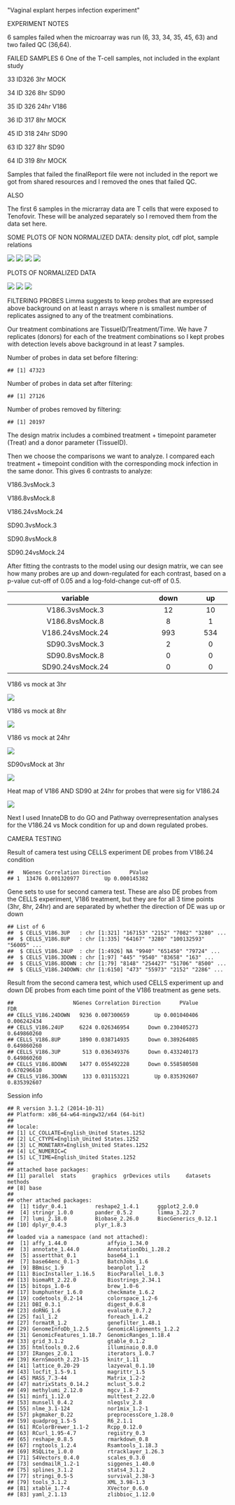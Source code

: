 "Vaginal explant herpes infection experiment"

EXPERIMENT NOTES

6 samples failed when the microarray was run (6, 33, 34, 35, 45, 63) and two failed QC (36,64).

FAILED SAMPLES 6 One of the T-cell samples, not included in the explant study

33 ID326 3hr MOCK

34 ID 326 8hr SD90

35 ID 326 24hr V186

36 ID 317 8hr MOCK

45 ID 318 24hr SD90

63 ID 327 8hr SD90

64 ID 319 8hr MOCK

Samples that failed the finalReport file were not included in the report we got from shared resources and I removed the ones that failed QC.

ALSO

The first 6 samples in the micrarray data are T cells that were exposed to Tenofovir. These will be analyzed separately so I removed them from the data set here.

SOME PLOTS OF NON NORMALIZED DATA: density plot, cdf plot, sample relations

![](markdown_vaginal_explant_microarray_files/figure-markdown_github/unnamed-chunk-3-1.png) ![](markdown_vaginal_explant_microarray_files/figure-markdown_github/unnamed-chunk-3-2.png) ![](markdown_vaginal_explant_microarray_files/figure-markdown_github/unnamed-chunk-3-3.png) ![](markdown_vaginal_explant_microarray_files/figure-markdown_github/unnamed-chunk-3-4.png)

PLOTS OF NORMALIZED DATA

![](markdown_vaginal_explant_microarray_files/figure-markdown_github/unnamed-chunk-5-1.png) ![](markdown_vaginal_explant_microarray_files/figure-markdown_github/unnamed-chunk-5-2.png) ![](markdown_vaginal_explant_microarray_files/figure-markdown_github/unnamed-chunk-5-3.png)

FILTERING PROBES Limma suggests to keep probes that are expressed above background on at least n arrays where n is smallest number of replicates assigned to any of the treatment combinations.

Our treatment combinations are TissueID/Treatment/Time. We have 7 replicates (donors) for each of the treatment combinations so I kept probes with detection levels above background in at least 7 samples.

Number of probes in data set before filtering:

    ## [1] 47323

Number of probes in data set after filtering:

    ## [1] 27126

Number of probes removed by filtering:

    ## [1] 20197

The design matrix includes a combined treatment + timepoint parameter (Treat) and a donor parameter (TissueID).

Then we choose the comparisons we want to analyze. I compared each treatment + timepoint condition with the corresponding mock infection in the same donor. This gives 6 contrasts to analyze:

V186.3vsMock.3

V186.8vsMock.8

V186.24vsMock.24

SD90.3vsMock.3

SD90.8vsMock.8

SD90.24vsMock.24

After fitting the contrasts to the model using our design matrix, we can see how many probes are up and down-regulated for each contrast, based on a p-value cut-off of 0.05 and a log-fold-change cut-off of 0.5.

<table>
<colgroup>
<col width="23%" />
<col width="9%" />
<col width="5%" />
</colgroup>
<thead>
<tr class="header">
<th align="center">variable</th>
<th align="center">down</th>
<th align="center">up</th>
</tr>
</thead>
<tbody>
<tr class="odd">
<td align="center">V186.3vsMock.3</td>
<td align="center">12</td>
<td align="center">10</td>
</tr>
<tr class="even">
<td align="center">V186.8vsMock.8</td>
<td align="center">8</td>
<td align="center">1</td>
</tr>
<tr class="odd">
<td align="center">V186.24vsMock.24</td>
<td align="center">993</td>
<td align="center">534</td>
</tr>
<tr class="even">
<td align="center">SD90.3vsMock.3</td>
<td align="center">2</td>
<td align="center">0</td>
</tr>
<tr class="odd">
<td align="center">SD90.8vsMock.8</td>
<td align="center">0</td>
<td align="center">0</td>
</tr>
<tr class="even">
<td align="center">SD90.24vsMock.24</td>
<td align="center">0</td>
<td align="center">0</td>
</tr>
</tbody>
</table>

V186 vs mock at 3hr

![](markdown_vaginal_explant_microarray_files/figure-markdown_github/unnamed-chunk-13-1.png)

V186 vs mock at 8hr

![](markdown_vaginal_explant_microarray_files/figure-markdown_github/unnamed-chunk-14-1.png)

V186 vs mock at 24hr

![](markdown_vaginal_explant_microarray_files/figure-markdown_github/unnamed-chunk-15-1.png)

SD90vsMock at 3hr

![](markdown_vaginal_explant_microarray_files/figure-markdown_github/unnamed-chunk-16-1.png)

Heat map of V186 AND SD90 at 24hr for probes that were sig for V186.24

![](markdown_vaginal_explant_microarray_files/figure-markdown_github/unnamed-chunk-17-1.png)

Next I used InnateDB to do GO and Pathway overrepresentation analyses for the V186.24 vs Mock condition for up and down regulated probes.

CAMERA TESTING

Result of camera test using CELLS experiment DE probes from V186.24 condition

    ##   NGenes Correlation Direction      PValue
    ## 1  13476 0.001320977        Up 0.000145382

Gene sets to use for second camera test. These are also DE probes from the CELLS experiment, V186 treatment, but they are for all 3 time points (3hr, 8hr, 24hr) and are separated by whether the direction of DE was up or down

    ## List of 6
    ##  $ CELLS_V186.3UP   : chr [1:321] "167153" "2152" "7082" "3280" ...
    ##  $ CELLS_V186.8UP   : chr [1:335] "64167" "3280" "100132593" "56005" ...
    ##  $ CELLS_V186.24UP  : chr [1:4926] NA "9940" "651450" "79724" ...
    ##  $ CELLS_V186.3DOWN : chr [1:97] "445" "9540" "83658" "163" ...
    ##  $ CELLS_V186.8DOWN : chr [1:79] "8148" "254427" "51706" "8500" ...
    ##  $ CELLS_V186.24DOWN: chr [1:6150] "473" "55973" "2152" "2286" ...

Result from the second camera test, which used CELLS experiment up and down DE probes from each time point of the V186 treatment as gene sets.

    ##                   NGenes Correlation Direction      PValue         FDR
    ## CELLS_V186.24DOWN   9236 0.007300659        Up 0.001040406 0.006242434
    ## CELLS_V186.24UP     6224 0.026346954      Down 0.230405273 0.649860260
    ## CELLS_V186.8UP      1890 0.038714935      Down 0.389264085 0.649860260
    ## CELLS_V186.3UP       513 0.036349376      Down 0.433240173 0.649860260
    ## CELLS_V186.8DOWN    1477 0.055492228      Down 0.558580508 0.670296610
    ## CELLS_V186.3DOWN     133 0.031153221        Up 0.835392607 0.835392607

Session info

    ## R version 3.1.2 (2014-10-31)
    ## Platform: x86_64-w64-mingw32/x64 (64-bit)
    ## 
    ## locale:
    ## [1] LC_COLLATE=English_United States.1252 
    ## [2] LC_CTYPE=English_United States.1252   
    ## [3] LC_MONETARY=English_United States.1252
    ## [4] LC_NUMERIC=C                          
    ## [5] LC_TIME=English_United States.1252    
    ## 
    ## attached base packages:
    ## [1] parallel  stats     graphics  grDevices utils     datasets  methods  
    ## [8] base     
    ## 
    ## other attached packages:
    ##  [1] tidyr_0.4.1         reshape2_1.4.1      ggplot2_2.0.0      
    ##  [4] stringr_1.0.0       pander_0.5.2        limma_3.22.7       
    ##  [7] lumi_2.18.0         Biobase_2.26.0      BiocGenerics_0.12.1
    ## [10] dplyr_0.4.3         plyr_1.8.3         
    ## 
    ## loaded via a namespace (and not attached):
    ##  [1] affy_1.44.0             affyio_1.34.0          
    ##  [3] annotate_1.44.0         AnnotationDbi_1.28.2   
    ##  [5] assertthat_0.1          base64_1.1             
    ##  [7] base64enc_0.1-3         BatchJobs_1.6          
    ##  [9] BBmisc_1.9              beanplot_1.2           
    ## [11] BiocInstaller_1.16.5    BiocParallel_1.0.3     
    ## [13] biomaRt_2.22.0          Biostrings_2.34.1      
    ## [15] bitops_1.0-6            brew_1.0-6             
    ## [17] bumphunter_1.6.0        checkmate_1.6.2        
    ## [19] codetools_0.2-14        colorspace_1.2-6       
    ## [21] DBI_0.3.1               digest_0.6.8           
    ## [23] doRNG_1.6               evaluate_0.7.2         
    ## [25] fail_1.2                foreach_1.4.2          
    ## [27] formatR_1.2             genefilter_1.48.1      
    ## [29] GenomeInfoDb_1.2.5      GenomicAlignments_1.2.2
    ## [31] GenomicFeatures_1.18.7  GenomicRanges_1.18.4   
    ## [33] grid_3.1.2              gtable_0.1.2           
    ## [35] htmltools_0.2.6         illuminaio_0.8.0       
    ## [37] IRanges_2.0.1           iterators_1.0.7        
    ## [39] KernSmooth_2.23-15      knitr_1.11             
    ## [41] lattice_0.20-29         lazyeval_0.1.10        
    ## [43] locfit_1.5-9.1          magrittr_1.5           
    ## [45] MASS_7.3-44             Matrix_1.2-2           
    ## [47] matrixStats_0.14.2      mclust_5.0.2           
    ## [49] methylumi_2.12.0        mgcv_1.8-7             
    ## [51] minfi_1.12.0            multtest_2.22.0        
    ## [53] munsell_0.4.2           nleqslv_2.8            
    ## [55] nlme_3.1-124            nor1mix_1.2-1          
    ## [57] pkgmaker_0.22           preprocessCore_1.28.0  
    ## [59] quadprog_1.5-5          R6_2.1.1               
    ## [61] RColorBrewer_1.1-2      Rcpp_0.12.0            
    ## [63] RCurl_1.95-4.7          registry_0.3           
    ## [65] reshape_0.8.5           rmarkdown_0.8          
    ## [67] rngtools_1.2.4          Rsamtools_1.18.3       
    ## [69] RSQLite_1.0.0           rtracklayer_1.26.3     
    ## [71] S4Vectors_0.4.0         scales_0.3.0           
    ## [73] sendmailR_1.2-1         siggenes_1.40.0        
    ## [75] splines_3.1.2           stats4_3.1.2           
    ## [77] stringi_0.5-5           survival_2.38-3        
    ## [79] tools_3.1.2             XML_3.98-1.3           
    ## [81] xtable_1.7-4            XVector_0.6.0          
    ## [83] yaml_2.1.13             zlibbioc_1.12.0
